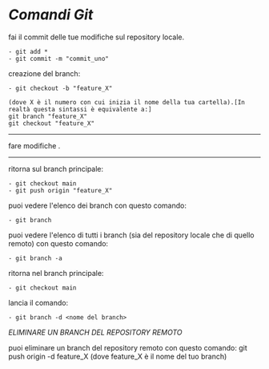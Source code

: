 # ***Comandi Git***

fai il commit delle tue modifiche sul repository locale.

    - git add *
    - git commit -m "commit_uno"

creazione del branch:

    - git checkout -b "feature_X"

    (dove X è il numero con cui inizia il nome della tua cartella).[In realtà questa sintassi è equivalente a:]
	git branch "feature_X"
	git checkout "feature_X"
****
fare modifiche .
****
ritorna sul branch principale:

    - git checkout main
    - git push origin "feature_X"

 puoi vedere l'elenco dei branch con questo comando:

    - git branch

 puoi vedere l'elenco di tutti i branch (sia del repository locale che di quello remoto) con questo comando:

	- git branch -a

ritorna nel branch principale:

	- git checkout main

lancia il comando:

	- git branch -d <nome del branch>

*ELIMINARE UN BRANCH DEL REPOSITORY REMOTO*

puoi eliminare un branch del repository remoto con questo comando:
	git push origin -d feature_X (dove feature_X è il nome del tuo branch)
